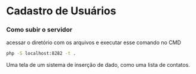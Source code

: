 # Cadastro de Usuários

### Como subir o servidor

acessar o diretório com os arquivos e executar esse comando no CMD

```bash
php -S localhost:8282 -t .
```


Uma tela de um sistema de inserção de dado, como uma lista de contatos.
